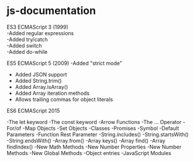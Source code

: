 # js-documentation

 ES3	ECMAScript 3 (1999)  
  -Added regular expressions  
  -Added try/catch  
  -Added switch  
  -Added do-while
  
 ES5	ECMAScript 5 (2009) 
   -Added "strict mode"
   - Added JSON support
   - Added String.trim()
  - Added Array.isArray()
  - Added Array iteration methods
  - Allows trailing commas for object literals

ES6	ECMAScript 2015

-The let keyword
-The const keyword
-Arrow Functions
-The ... Operator
-For/of
-Map Objects
-Set Objects
-Classes
-Promises
-Symbol
-Default Parameters
-Function Rest Parameter
-String.includes()
-String.startsWith()
-String.endsWith()
-Array.from()
-Array keys()
-Array find()
-Array findIndex()
-New Math Methods
-New Number Properties
-New Number Methods
-New Global Methods
-Object entries
-JavaScript Modules

